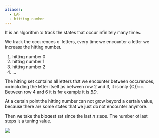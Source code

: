 ```yaml
---
aliases:
  - LAR
  - hitting number
---
```

It is an algorithm to track the states that occur infinitely many times.


We track the occurences of letters, every time we encounter a letter we increase the hitting number. 
1. hitting number $0$
2. hitting number $1$
3. hitting number 2
4. ...

The hitting set contains all letters that we encounter between occurences, ==including the letter itself(as between row 2 and 3, it is only {C})==. Between row 4 and 6 it is for example it is $BD$.

At a certain point the hitting number can not grow beyond a certain value, because there are some states that we just do not encounter anymore.

Then we take the biggest set since the last $n$ steps. The number of last steps is a tuning value.




![](Latest%20Appearance%20Record_image_1.png)
